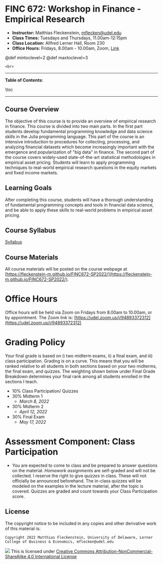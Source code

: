 
# FINC 672: Workshop in Finance - Empirical Research


* **Instructor:** Matthias Fleckenstein, [mflecken@udel.edu](mailto:mflecken@udel.edu)
* **Class Times:** Tuesdays and Thursdays, 11.00am-12:15pm
* **Class Location:** Allfred Lerner Hall, Room 230
* **Office Hours:** Fridays, 8.00am - 10.00am, Zoom, [Link](https://udel.zoom.us/j/94893372312)

@def mintoclevel=2 
@def maxtoclevel=3

~~~
<br>
~~~

---

**Table of Contents:**

\toc

---

## Course Overview

The objective of this course is to provide an overview of empirical research in finance. This course is divided into two main parts. In the first part students develop fundamental programming knowledge and data science skills in the Julia programming language. This part of the course is an intensive introduction to procedures for collecting, processing, and analyzing financial datasets which become increasingly important with the emergence and popularization of "big data" in finance. The second part of the course covers widely-used state-of-the-art statistical methodologies in empirical asset pricing. Students will learn to apply programming techniques to real-world empirical research questions in the equity markets and fixed income markets.

## Learning Goals

After completing this course, students will have a thorough understanding of fundamental programming concepts and tools in financial data science, and be able to apply these skills to real-world problems in empirical asset pricing.

## Course Syllabus
[Syllabus](./assets/syllabus.pdf)

## Course Materials
All course materials will be posted on the course webpage at [https://fleckenstein-m.github.io/FINC672-SP2022/](https://fleckenstein-m.github.io/FINC672-SP2022/).

# Office Hours
Office hours will be held via Zoom on Fridays from 8.00am to 10.00am, or by appointment.
The Zoom link is: [https://udel.zoom.us/j/94893372312](https://udel.zoom.us/j/94893372312)

# Grading Policy

Your final grade is based on i) two midterm exams, ii) a final exam, and iii) class participation. Grading is on a curve. This means that you will be ranked relative to all students in both sections based on your two midterms, the final exam, and quizzes. The weighting shown below under Final Grade Breakdown determines your final rank among all students enrolled in the sections I teach.

- 10% Class Participation/ Quizzes
- 30% Midterm 1
  - *March 8, 2022*
- 30% Midterm 2
  - *April 12, 2022*
- 30% Final Exam
  - *May 17, 2022*

# Assessment Component: Class Participation

- You are expected to come to class and be prepared to answer questions on the material. *Homework assignments* are self-graded and will not be collected. I reserve the right to give *quizzes* in class. These will not officially be announced beforehand. The in-class quizzes will be modeled on the examples in the lecture material, after the topic is covered. Quizzes are graded and count towards your Class Participation score. 


## License

The copyright notice to be included in any copies and other derivative work of this material is:

```
Copyright 2022 Matthias Fleckenstein, University of Delaware, Lerner College of Business & Economics, mflecken@udel.edu
```

![](https://licensebuttons.net/l/by-nc-sa/4.0/80x15.png) This is licensed under [Creative Commons Attribution-NonCommercial-ShareAlike 4.0 International License](http://creativecommons.org/licenses/by-nc-sa/4.0/)
